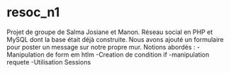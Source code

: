 # resoc_n1
Projet de groupe de Salma Josiane et Manon.
Réseau social en PHP et MySQL dont la base était déjà construite.
Nous avons ajouté un formulaire pour poster un message sur notre propre mur.
Notions abordés :
-Manipulation de form em htlm
-Creation de condition if 
-manipulation requete
-Utilisation Sessions  
